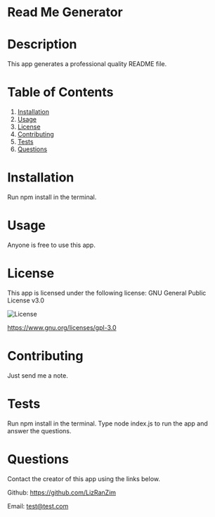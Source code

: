 # Read Me Generator
# Description
 This app generates a professional quality README file.
  
# Table of Contents
1. [Installation](#installation)
2. [Usage](#usage)
3. [License](#license)
4. [Contributing](#contributing)
5. [Tests](#tests)
6. [Questions](#questions)

# Installation 
Run npm install in the terminal.

# Usage
Anyone is free to use this app.

# License
This app is licensed under the following license:
GNU General Public License v3.0

![License](https://img.shields.io/badge/License-GPLv3-blue.svg)

https://www.gnu.org/licenses/gpl-3.0

# Contributing
Just send me a note.

# Tests
Run npm install in the terminal. Type node index.js to run the app and answer the questions.

# Questions

Contact the creator of this app using the links below.

Github: https://github.com/LizRanZim


Email: test@test.com
  
    